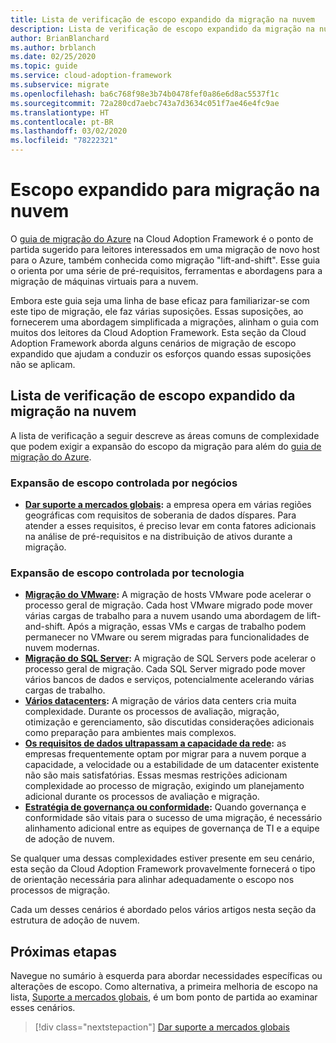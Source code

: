 ```yaml
---
title: Lista de verificação de escopo expandido da migração na nuvem
description: Lista de verificação de escopo expandido da migração na nuvem
author: BrianBlanchard
ms.author: brblanch
ms.date: 02/25/2020
ms.topic: guide
ms.service: cloud-adoption-framework
ms.subservice: migrate
ms.openlocfilehash: ba6c768f98e3b74b0478fef0a86e6d8ac5537f1c
ms.sourcegitcommit: 72a280cd7aebc743a7d3634c051f7ae46e4fc9ae
ms.translationtype: HT
ms.contentlocale: pt-BR
ms.lasthandoff: 03/02/2020
ms.locfileid: "78222321"
---
```

# <a name="expanded-scope-for-cloud-migration"></a>Escopo expandido para migração na nuvem

O [guia de migração do Azure](../azure-migration-guide/index.md) na Cloud Adoption Framework é o ponto de partida sugerido para leitores interessados em uma migração de novo host para o Azure, também conhecida como migração "lift-and-shift". Esse guia o orienta por uma série de pré-requisitos, ferramentas e abordagens para a migração de máquinas virtuais para a nuvem.

Embora este guia seja uma linha de base eficaz para familiarizar-se com este tipo de migração, ele faz várias suposições. Essas suposições, ao fornecerem uma abordagem simplificada a migrações, alinham o guia com muitos dos leitores da Cloud Adoption Framework. Esta seção da Cloud Adoption Framework aborda alguns cenários de migração de escopo expandido que ajudam a conduzir os esforços quando essas suposições não se aplicam.

## <a name="cloud-migration-expanded-scope-checklist"></a>Lista de verificação de escopo expandido da migração na nuvem

A lista de verificação a seguir descreve as áreas comuns de complexidade que podem exigir a expansão do escopo da migração para além do [guia de migração do Azure](../azure-migration-guide/index.md).

### <a name="business-driven-scope-expansion"></a>Expansão de escopo controlada por negócios

- **[Dar suporte a mercados globais](../../decision-guides/regions/index.md):** a empresa opera em várias regiões geográficas com requisitos de soberania de dados díspares. Para atender a esses requisitos, é preciso levar em conta fatores adicionais na análise de pré-requisitos e na distribuição de ativos durante a migração.

### <a name="technology-driven-scope-expansion"></a>Expansão de escopo controlada por tecnologia

- **[Migração do VMware](./vmware-host.md):** A migração de hosts VMware pode acelerar o processo geral de migração. Cada host VMware migrado pode mover várias cargas de trabalho para a nuvem usando uma abordagem de lift-and-shift. Após a migração, essas VMs e cargas de trabalho podem permanecer no VMware ou serem migradas para funcionalidades de nuvem modernas.
- **[Migração do SQL Server](./sql-migration.md):** A migração de SQL Servers pode acelerar o processo geral de migração. Cada SQL Server migrado pode mover vários bancos de dados e serviços, potencialmente acelerando várias cargas de trabalho.
- **[Vários datacenters](./multiple-datacenters.md):** A migração de vários data centers cria muita complexidade. Durante os processos de avaliação, migração, otimização e gerenciamento, são discutidas considerações adicionais como preparação para ambientes mais complexos.
- **[Os requisitos de dados ultrapassam a capacidade da rede](./network-capacity-exceeded.md):** as empresas frequentemente optam por migrar para a nuvem porque a capacidade, a velocidade ou a estabilidade de um datacenter existente não são mais satisfatórias. Essas mesmas restrições adicionam complexidade ao processo de migração, exigindo um planejamento adicional durante os processos de avaliação e migração.
- **[Estratégia de governança ou conformidade](./governance-or-compliance.md):** Quando governança e conformidade são vitais para o sucesso de uma migração, é necessário alinhamento adicional entre as equipes de governança de TI e a equipe de adoção de nuvem.

Se qualquer uma dessas complexidades estiver presente em seu cenário, esta seção da Cloud Adoption Framework provavelmente fornecerá o tipo de orientação necessária para alinhar adequadamente o escopo nos processos de migração.

Cada um desses cenários é abordado pelos vários artigos nesta seção da estrutura de adoção de nuvem.

## <a name="next-steps"></a>Próximas etapas

Navegue no sumário à esquerda para abordar necessidades específicas ou alterações de escopo. Como alternativa, a primeira melhoria de escopo na lista, [Suporte a mercados globais](../../decision-guides/regions/index.md), é um bom ponto de partida ao examinar esses cenários.

> [!div class="nextstepaction"]
> [Dar suporte a mercados globais](../../decision-guides/regions/index.md)
